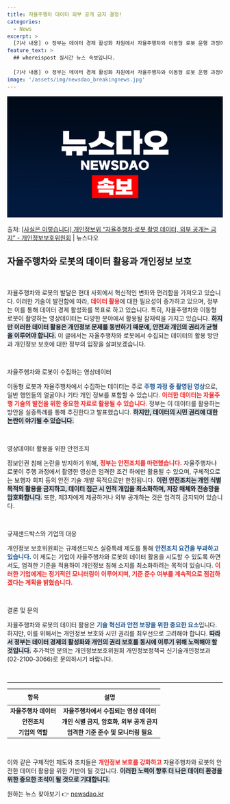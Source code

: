 ```yaml
---
title: 자율주행차 데이터 외부 공개 금지 결정!
categories:
  - News
excerpt: >
  [기사 내용] ㅇ 정부는 데이터 경제 활성화 차원에서 자율주행차와 이동형 로봇 운행 과정에서 수집(촬영)된 …
feature_text: >
  ## whereispost 실시간 뉴스 속보입니다.

  [기사 내용] ㅇ 정부는 데이터 경제 활성화 차원에서 자율주행차와 이동형 로봇 운행 과정에서 수집(촬영)된 …
image: '/assets/img/newsdao_breakingnews.jpg'
---
```


![뉴스다오 속보](/assets/img/newsdao_breakingnews.jpg)

<p>출처: <a href="https://newsdao.kr/2550" rel="dofollow">[사실은 이렇습니다] 개인정보위 “자율주행차·로봇 촬영 데이터, 외부 공개는 금지” - 개인정보보호위원회</a> | 뉴스다오</p>

<h2 data-ke-size="size26">자율주행차와 로봇의 데이터 활용과 개인정보 보호</h2>

<p data-ke-size="size16">&nbsp;</p>

자율주행차와 로봇의 발달은 현대 사회에서 혁신적인 변화와 편리함을 가져오고 있습니다. 이러한 기술이 발전함에 따라, <b><span style="color: #ee2323;">데이터 활용</span></b>에 대한 필요성이 증가하고 있으며, 정부는 이를 통해 데이터 경제 활성화를 목표로 하고 있습니다. 특히, 자율주행차와 이동형 로봇이 촬영하는 영상데이터는 다양한 분야에서 활용될 잠재력을 가지고 있습니다. <b><span style="background-color: #21538527;">하지만 이러한 데이터 활용은 개인정보 문제를 동반하기 때문에, 안전과 개인의 권리가 균형을 이루어야 합니다.</span></b> 이 글에서는 자율주행차와 로봇에서 수집되는 데이터의 활용 방안과 개인정보 보호에 대한 정부의 입장을 살펴보겠습니다.

<p data-ke-size="size16">&nbsp;</p>

자율주행차와 로봇이 수집하는 영상데이터

이동형 로봇과 자율주행차에서 수집하는 데이터는 주로 <b><span style="color: #1a5490;">주행 과정 중 촬영된 영상</span></b>으로, 일반 행인들의 얼굴이나 기타 개인 정보를 포함할 수 있습니다. <b><span style="color: #ee2323;">이러한 데이터는 자율주행 기술의 발전을 위한 중요한 자료로 활용될 수 있습니다.</span></b> 정부는 이 데이터를 활용하는 방안을 실증특례를 통해 추진한다고 발표했습니다. <b><span style="background-color: #21538527;">하지만, 데이터의 시민 권리에 대한 논란이 야기될 수 있습니다.</span></b>

<p data-ke-size="size16">&nbsp;</p>

영상데이터 활용을 위한 안전조치

정보인권 침해 논란을 방지하기 위해, <b><span style="color: #ee2323;">정부는 안전조치를 마련했습니다.</span></b> 자율주행차나 로봇이 주행 과정에서 촬영한 영상은 엄격한 조건 하에만 활용될 수 있으며, 구체적으로는 보행자 회피 등의 안전 기술 개발 목적으로만 한정됩니다. <b><span style="background-color: #21538527;">이런 안전조치는 개인 식별 목적의 활용을 금지하고, 데이터 접근 시 인적 개입을 최소화하며, 저장 매체와 전송망을 암호화합니다.</span></b> 또한, 제3자에게 제공하거나 외부 공개하는 것은 엄격히 금지되어 있습니다.

<p data-ke-size="size16">&nbsp;</p>

규제샌드박스와 기업의 대응

개인정보 보호위원회는 규제샌드박스 실증특례 제도를 통해 <b><span style="color: #1a5490;">안전조치 요건을 부과하고 있습니다.</span></b> 이 제도는 기업이 자율주행차와 로봇의 데이터 활용을 시도할 수 있도록 하면서도, 엄격한 기준을 적용하여 개인정보 침해 소지를 최소화하려는 목적이 있습니다. <b><span style="color: #ee2323;">이러한 기업에게는 정기적인 모니터링이 이루어지며, 기준 준수 여부를 계속적으로 점검하겠다는 계획을 밝혔습니다.</span></b>

<p data-ke-size="size16">&nbsp;</p>

결론 및 문의

자율주행차와 로봇의 데이터 활용은 <b><span style="color: #1a5490;">기술 혁신과 안전 보장을 위한 중요한 요소</span></b>입니다. 하지만, 이를 위해서는 개인정보 보호와 시민 권리를 최우선으로 고려해야 합니다. <b><span style="background-color: #21538527;">따라서 정부는 데이터 경제의 활성화와 개인의 권리 보호를 동시에 이루기 위해 노력해야 할 것입니다.</span></b> 추가적인 문의는 개인정보보호위원회 개인정보정책국 신기술개인정보과(02-2100-3066)로 문의하시기 바랍니다.

<p data-ke-size="size16">&nbsp;</p>

<hr />

<table style="width: 100%; border-collapse: collapse;">
  <thead>
    <tr>
      <th style="text-align: center; height: 30px;"><b>항목</b></th>
      <th style="text-align: center; height: 30px;"><b>설명</b></th>
    </tr>
  </thead>
  <tbody>
    <tr>
      <td style="text-align: center; height: 17px;"><b>자율주행차 데이터</b></td>
      <td style="text-align: center; height: 17px;"><b>자율주행차에서 수집되는 영상 데이터</b></td>
    </tr>
    <tr>
      <td style="text-align: center; height: 17px;"><b>안전조치</b></td>
      <td style="text-align: center; height: 17px;"><b>개인 식별 금지, 암호화, 외부 공개 금지</b></td>
    </tr>
    <tr>
      <td style="text-align: center; height: 17px;"><b>기업의 역할</b></td>
      <td style="text-align: center; height: 17px;"><b>엄격한 기준 준수 및 모니터링 필요</b></td>
    </tr>
  </tbody>
</table>

<p data-ke-size="size16">&nbsp;</p>

이와 같은 구체적인 제도와 조치들은 <b><span style="color: #ee2323;">개인정보 보호를 강화하고</span></b> 자율주행차와 로봇의 안전한 데이터 활용을 위한 기반이 될 것입니다. <b><span style="background-color: #21538527;">이러한 노력이 향후 더 나은 데이터 환경을 위한 중요한 초석이 될 것으로 기대합니다.</span></b> 

원하는 뉴스 찾아보기 👉 <a href="https://newsdao.kr" rel="dofollow">newsdao.kr</a>


